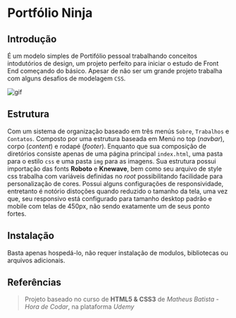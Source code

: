 # Portfólio Ninja 

## Introdução

É um modelo simples de Portifólio pessoal trabalhando conceitos intodutórios de design, um projeto perfeito para iniciar o estudo de Front End começando do básico. Apesar de não ser um grande projeto trabalha com alguns desafios de modelagem `CSS`.



![gif](/img/models-animation.gif)

## Estrutura 

Com um sistema de organização baseado em três menús `Sobre`, `Trabalhos` e `Contatos`.  Composto por uma estrutura baseada em Menú no top (*navbar*), corpo (*content*) e rodapé (*footer*). Enquanto que sua composição de diretórios consiste apenas de uma página principal `index.html`, uma pasta para o estilo `css` e uma pasta `img` para as imagens.
Sua estrutura possui importação das fonts **Roboto** e **Knewave**, bem como seu arquivo de style css trabalha com variáveis definidas no *root* possibilitando facilidade para personalização de cores.
Possui alguns configurações de responsividade, entretanto é notório distoções quando reduzido o tamanho da tela, uma vez que, seu responsivo está configurado para tamanho desktop padrão e mobile com telas de 450px, não sendo exatamente um de seus ponto fortes.

## Instalação

Basta apenas hospedá-lo, não requer instalação de modulos, bibliotecas ou arquivos adicionais.

## Referências

>Projeto baseado no curso de **HTML5 & CSS3** de
*Matheus Batista - Hora de Codar*, na plataforma *Udemy*
